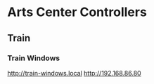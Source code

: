 # Arts Center Controllers

## Train

### Train Windows
http://train-windows.local
http://192.168.86.80
